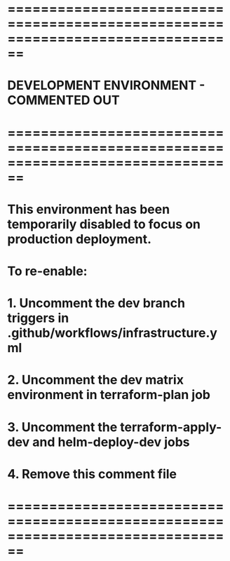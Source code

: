 # ================================================================================
# DEVELOPMENT ENVIRONMENT - COMMENTED OUT
# ================================================================================
# This environment has been temporarily disabled to focus on production deployment.
# 
# To re-enable:
# 1. Uncomment the dev branch triggers in .github/workflows/infrastructure.yml
# 2. Uncomment the dev matrix environment in terraform-plan job
# 3. Uncomment the terraform-apply-dev and helm-deploy-dev jobs
# 4. Remove this comment file
# ================================================================================
